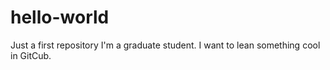 # hello-world
Just a first repository
I'm a graduate student. I want to lean something cool in GitCub. 
